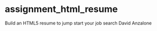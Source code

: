 # assignment_html_resume
Build an HTML5 resume to jump start your job search
David Anzalone
<!DOCTYPE html>
